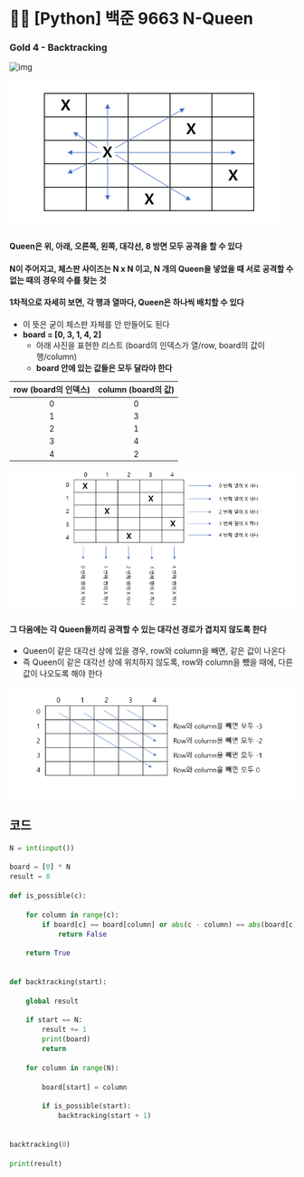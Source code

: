 # 🧑‍💻 [Python] 백준 9663 N-Queen

### Gold 4 - Backtracking



![img](https://blog.kakaocdn.net/dn/cC1MR5/btr1QwKHa2P/iVlOamnCuGQNGj3KIqU18K/img.png)

![image-20230404163435580](58_백준_9663.assets/image-20230404163435580.png)

#### Queen은 위, 아래, 오른쪽, 왼쪽, 대각선, 8 방면 모두 공격을 할 수 있다

#### N이 주어지고, 체스판 사이즈는 N x N 이고, N 개의 Queen을 넣었을 때 서로 공격할 수 없는 때의 경우의 수를 찾는 것



#### 1차적으로 자세히 보면, 각 행과 열마다, Queen은 하나씩 배치할 수 있다

- 이 뜻은 굳이 체스판 자체를 안 만들어도 된다
- **board = [0, 3, 1, 4, 2]**
  - 아래 사진을 표현한 리스트 (board의 인덱스가 열/row, board의 값이 행/column)
  - **board 안에 있는 값들은 모두 달라야 한다**



| row (board의 인덱스) | column (board의 값) |
| :------------------: | :-----------------: |
|          0           |          0          |
|          1           |          3          |
|          2           |          1          |
|          3           |          4          |
|          4           |          2          |

![image-20230404164140351](58_백준_9663.assets/image-20230404164140351.png)



#### 그 다음에는 각 Queen들끼리 공격할 수 있는 대각선 경로가 겹치지 않도록 한다

- Queen이 같은 대각선 상에 있을 경우, row와 column을 빼면, 같은 값이 나온다
- 즉 Queen이 같은 대각선 상에 위치하지 않도록, row와 column을 뺐을 때에, 다른 값이 나오도록 해야 한다

![image-20230405102230987](58_백준_9663.assets/image-20230405102230987.png)







## 코드



```python
N = int(input())

board = [0] * N
result = 0

def is_possible(c):
    
    for column in range(c):
        if board[c] == board[column] or abs(c - column) == abs(board[c] - board[column]):
            return False
    
    return True


def backtracking(start):

    global result

    if start == N:
        result += 1
        print(board)
        return
    
    for column in range(N):

        board[start] = column

        if is_possible(start):
            backtracking(start + 1)    


backtracking(0)

print(result)
```
